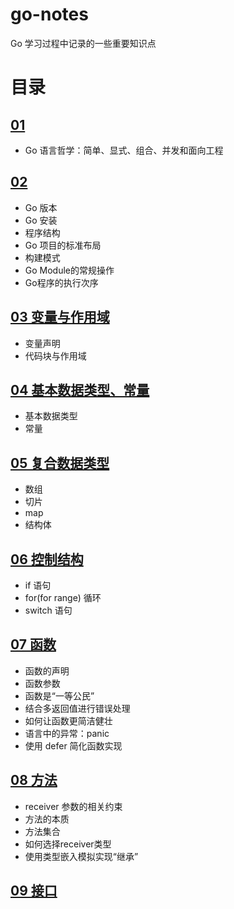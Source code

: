 # go-notes

Go 学习过程中记录的一些重要知识点

# 目录

## [01](page01.md)

* Go 语言哲学：简单、显式、组合、并发和面向工程 

## [02](page02.md)

* Go 版本
* Go 安装
* 程序结构
* Go 项目的标准布局
* 构建模式
* Go Module的常规操作
* Go程序的执行次序

## [03 变量与作用域](page03.md)

* 变量声明
* 代码块与作用域

## [04 基本数据类型、常量](page04.md)

* 基本数据类型
* 常量

## [05 复合数据类型](page05.md)

* 数组
* 切片
* map
* 结构体

## [06 控制结构](page06.md)

* if 语句
* for(for range) 循环
* switch 语句

## [07 函数](page07.md)

* 函数的声明
* 函数参数
* 函数是“一等公民”
* 结合多返回值进行错误处理
* 如何让函数更简洁健壮
* 语言中的异常：panic
* 使用 defer 简化函数实现

## [08 方法](page08.md)

* receiver 参数的相关约束
* 方法的本质
* 方法集合
* 如何选择receiver类型
* 使用类型嵌入模拟实现“继承”

## [09 接口](page09.md)